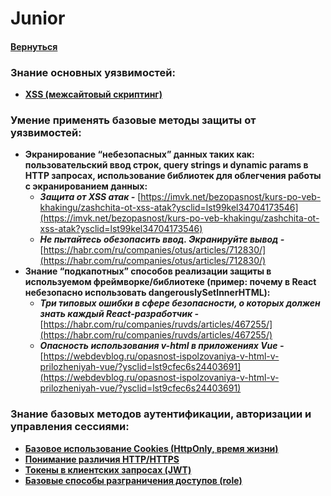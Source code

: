 # Junior

#### [Вернуться](../SECURITY.md)

### Знание основных уязвимостей:

- [**XSS (межсайтовый скриптинг)**](https://wiki.rookee.ru/cross-site-scripting/?ysclid=lst9885q0493477580)

### Умение применять базовые методы защиты от уязвимостей:

- **Экранирование “небезопасных” данных таких как: пользовательский ввод строк, query strings и dynamic params в HTTP запросах, использование библиотек для облегчения работы с экранированием данных:**
  - **_Защита от XSS атак -_** [https://imvk.net/bezopasnost/kurs-po-veb-khakingu/zashchita-ot-xss-atak?ysclid=lst99kel34704173546](https://imvk.net/bezopasnost/kurs-po-veb-khakingu/zashchita-ot-xss-atak?ysclid=lst99kel34704173546)
  - **_Не пытайтесь обезопасить ввод. Экранируйте вывод -_** [https://habr.com/ru/companies/otus/articles/712830/](https://habr.com/ru/companies/otus/articles/712830/)
- **Знание “подкапотных” способов реализации защиты в используемом фреймворке/библиотеке (пример: почему в React небезопасно использовать dangerouslySetInnerHTML):**
  - **_Три типовых ошибки в сфере безопасности, о которых должен знать каждый React-разработчик -_** [https://habr.com/ru/companies/ruvds/articles/467255/](https://habr.com/ru/companies/ruvds/articles/467255/)
  - **_Опасность использования v-html в приложениях Vue -_** [https://webdevblog.ru/opasnost-ispolzovaniya-v-html-v-prilozheniyah-vue/?ysclid=lst9cfec6s24403691](https://webdevblog.ru/opasnost-ispolzovaniya-v-html-v-prilozheniyah-vue/?ysclid=lst9cfec6s24403691)

### Знание базовых методов аутентификации, авторизации и управления сессиями:

- [**Базовое использование Cookies (HttpOnly, время жизни)**](https://developer.mozilla.org/ru/docs/Web/HTTP/Cookies)
- [**Понимание различия HTTP/HTTPS**](https://selectel.ru/blog/http-https/)
- [**Токены в клиентских запросах (JWT)**](https://habr.com/ru/articles/533868/)
- [**Базовые способы разграничения доступов (role)**](https://ru.wikipedia.org/wiki/%D0%A3%D0%BF%D1%80%D0%B0%D0%B2%D0%BB%D0%B5%D0%BD%D0%B8%D0%B5_%D0%B4%D0%BE%D1%81%D1%82%D1%83%D0%BF%D0%BE%D0%BC_%D0%BD%D0%B0_%D0%BE%D1%81%D0%BD%D0%BE%D0%B2%D0%B5_%D1%80%D0%BE%D0%BB%D0%B5%D0%B9)
